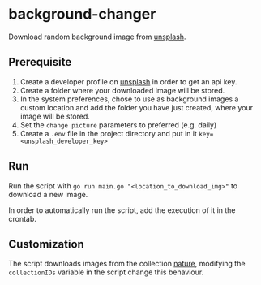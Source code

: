 # background-changer
Download random background image from [unsplash](https://unsplash.com/).

## Prerequisite
1. Create a developer profile on [unsplash](https://unsplash.com/) in order to get an api key.
1. Create a folder where your downloaded image will be stored.
1. In the system preferences, chose to use as background images a custom location and add the folder you have just created, where your image will be stored.
1. Set the `change picture` parameters to preferred (e.g. daily)
1. Create a `.env` file in the project directory and put in it `key=<unsplash_developer_key>`

## Run
Run the script with `go run main.go "<location_to_download_img>"` to download a new image.

In order to automatically run the script, add the execution of it in the crontab.

## Customization
The script downloads images from the collection [nature](https://unsplash.com/collections/880012/nature), modifying the `collectionIDs` variable in the script change this behaviour.
